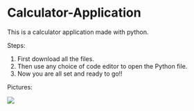 # Calculator-Application
This is a calculator application made with python.

Steps:
1. First download all the files.
3. Then use any choice of code editor to open the Python file.
4. Now you are all set and ready to go!!

Pictures:

<img src="https://user-images.githubusercontent.com/131554091/233870145-2148d262-ddf5-42c8-9507-7cfb5fda9f4d.png">

